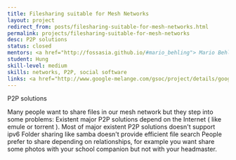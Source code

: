 ```yaml
---
title: Filesharing suitable for Mesh Networks
layout: project
redirect_from: posts/filesharing-suitable-for-mesh-networks.html
permalink: projects/filesharing-suitable-for-mesh-networks
desc: P2P solutions
status: closed
mentors: <a href="http://fossasia.github.io/#mario_behling"> Mario Behling </a>
student: Hung
skill-level: medium
skills: networks, P2P, social software
links: <a href="http://www.google-melange.com/gsoc/project/details/google/gsoc2011/xperitor/5668600916475904">GSoC page</a>
---
```

P2P solutions

Many people want to share files in our mesh network but they step into some problems: Existent major P2P solutions depend on the Internet ( like emule or torrent ). Most of major existent P2P solutions doesn't support ipv6 Folder sharing like samba doesn't provide efficient file search People prefer to share depending on relationships, for example you want share some photos with your school companion but not with your headmaster.

